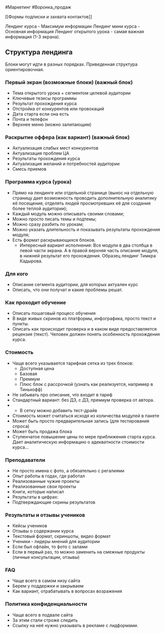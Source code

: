 #Маркетинг #Воронка_продаж 

[[Формы подписки и захвата контактов]]

Лендинг курса - Максимум информации
Лендинг мини курса - Основная информация
Лендинг открытого урока - самая важная информация (1-3 экрана).
## Структура лендинга
Блоки могут идти в разных порядках. Приведенная структура ориентировочная.
### Первый экран (возможные блоки) (важный блок)
- Тема открытого урока + сегментом целевой аудитории
- Ключевые тезисы программы
- Результат прохождения курса
- Отстройка от конкурентов или провокаций
- Дата старта если она есть
- Почта и телефон
- Верхнее меню (можно залипающим)
### Раскрытие оффера (как вариант) (важный блок)
- Актуализация слабых мест конкурентов
- Актуализация проблем ЦА
- Результаты прохождения курса
- Актуализация желаний и потребностей аудитории
- Смесь приемов
### Программа курса (урока)
- Прямо на лендинге или отдельной странице (вынос на отдельную страницу дает возможность проводить дополнительную аналитику её посещения, отделять людей просмотревших её для создания более теплой аудитории);
- Каждый модуль можно описывать своими словами;
- Можно просто писать темы и подтемы;
- Можно сразу разбить по урокам;
- Можно указать длительность и показывать результаты прохождения модуля;
- Есть формат раскрывающихся блоков.
	- Интересный вариант исполнения: Все модули в два столбца в левой части экрана. А в правой верхняя часть описание модуля, в нижней результат его прохождения. Образец лендинг Тимкра Кадырова.

### Для кого
- Описание сегмента аудитории, для которых актуален курс
- Описать, что они получат и какие проблемы решат.
### Как проходит обучение
- Описать пошаговый процесс обучения
- В виде живых скринов из платформы, инфографика, просто текст и пункты.
- Описать как происходит проверка и в каком виде предоставляется рецензия (текст).
Человек должен понять особенность прохождения курса.
### Стоимость
- Чаще всего указывается тарифная сетка из трех блоков:
	- Доступная цена
	- Базовая
	- Премиум
	- Плюс блок с рассрочкой (узнать как реализуется, например в Тинькофф)
- Не забывать про описание, что входит в тариф
- Стандартный вариант: без ДЗ, с ДЗ, премиум проверка от автора.
- - В сетку можно добавить тест-драйв
- Стоимость может считаться исходя из количества модулей в пакете
- Может быть просто предварительная запись (для тестирования спроса)
- Может быть продажа блока
- Ступенчатое повышение цены по мере приближения старта курса. Дает аналитическую информацию о адекватности стоимости курса...

### Преподаватели
- Не просто имена с фото, а обязательно с регалиями
- Опыт работы в годах, где работал
- Реализованные чужие проекты
- Реализованные свои проекты
- Книги, которые написал
- Результаты в цифрах: 
- Подтверждающие скрины результатов

### Результаты и отзывы учеников
- Кейсы учеников
- Отзывы о содержании курса 
- Текстовый формат, скриншоты, видео формат
- Ученики - лидеры мнений для аудитории
- Если был офлайн, то фото с залами
- Если в первый раз, то можно заменить на смежные продукты (личные консультации, отзывы)

### FAQ
- Чаще всего в самом низу сайта
- Берем у поддержки и закрываем
- Как вариант, отрабатывать в вопросах возражения

### Политика конфиденциальности
- Чаще всего в подвале сайта
- За этим стали строже следить
- Ссылку на неё нужно указывать в рекламе с лидформами. 